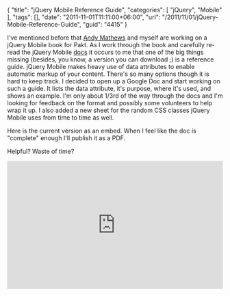 {
	"title": "jQuery Mobile Reference Guide",
	"categories": [
		"jQuery",
		"Mobile"
	],
	"tags": [],
	"date": "2011-11-01T11:11:00+06:00",
	"url": "/2011/11/01/jQuery-Mobile-Reference-Guide",
	"guid": "4415"
}

I've mentioned before that <a href="http://www.andymatthews.net/">Andy Mathews</a> and myself are working on a jQuery Mobile book for Pakt. As I work through the book and carefully re-read the jQuery Mobile <a href="http://jquerymobile.com/demos/1.0rc2/">docs</a> it occurs to me that one of the big things missing (besides, you know, a version you can download ;) is a reference guide. jQuery Mobile makes heavy use of data attributes to enable automatic markup of your content. There's so many options though it is hard to keep track. I decided to open up a Google Doc and start working on such a guide. It lists the data attribute, it's purpose, where it's used, and shows an example. I'm only about 1/3rd of the way through the docs and I'm looking for feedback on the format and possibly some volunteers to help wrap it up. I also added a new sheet for the random CSS classes jQuery Mobile uses from time to time as well.
<!--more-->
Here is the current version as an embed. When I feel like the doc is "complete" enough I'll publish it as a PDF.

Helpful? Waste of time? 

<iframe width='100%' height='300' frameborder='0' src='https://docs.google.com/spreadsheet/pub?hl=en_US&hl=en_US&key=0AsLZE608RJ3GdHlVUFJUSzNQM0dmVmpvZjZVcWFrZVE&output=html&widget=true'></iframe>